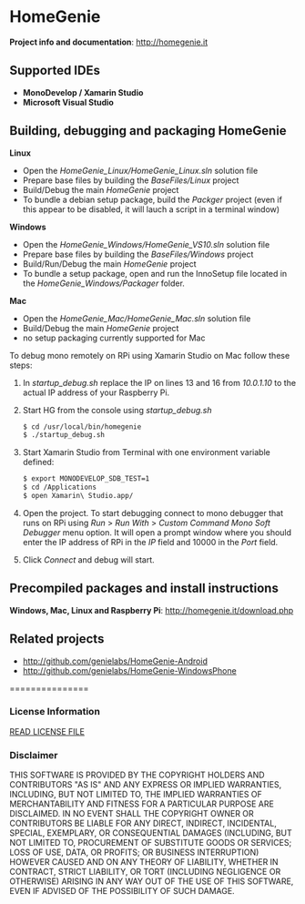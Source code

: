 # HomeGenie

**Project info and documentation**:
http://homegenie.it


## Supported IDEs

- **MonoDevelop / Xamarin Studio**
- **Microsoft Visual Studio**


## Building, debugging and packaging HomeGenie

**Linux**
- Open the *HomeGenie_Linux/HomeGenie_Linux.sln* solution file
- Prepare base files by building the *BaseFiles/Linux* project
- Build/Debug the main *HomeGenie* project
- To bundle a debian setup package, build the *Packger* project (even if this appear to be disabled, it will lauch a script in a terminal window)

**Windows**
- Open the *HomeGenie_Windows/HomeGenie_VS10.sln* solution file
- Prepare base files by building the *BaseFiles/Windows* project
- Build/Run/Debug the main *HomeGenie* project
- To bundle a setup package, open and run the InnoSetup file located in the *HomeGenie_Windows/Packager* folder.

**Mac**
- Open the *HomeGenie_Mac/HomeGenie_Mac.sln* solution file
- Build/Debug the main *HomeGenie* project
- no setup packaging currently supported for Mac

To debug mono remotely on RPi using Xamarin Studio on Mac follow these steps:

1. In *startup_debug.sh* replace the IP on lines 13 and 16 from *10.0.1.10* to the actual IP address of your Raspberry Pi.
2. Start HG from the console using *startup_debug.sh*

    ```bash
    $ cd /usr/local/bin/homegenie
    $ ./startup_debug.sh
    ```

3. Start Xamarin Studio from Terminal with one environment variable defined:

    ```bash
    $ export MONODEVELOP_SDB_TEST=1
    $ cd /Applications
    $ open Xamarin\ Studio.app/
    ```

4. Open the project. To start debugging connect to mono debugger that runs on RPi using *Run* > *Run With* > *Custom Command Mono Soft Debugger* menu option. It will open a prompt window where you should enter the IP address of RPi in the *IP* field and 10000 in the *Port* field.
5. Click *Connect* and debug will start.


## Precompiled packages and install instructions

**Windows, Mac, Linux and Raspberry Pi**:
http://homegenie.it/download.php

## Related projects

- http://github.com/genielabs/HomeGenie-Android
- http://github.com/genielabs/HomeGenie-WindowsPhone

===============

### License Information

[READ LICENSE FILE](LICENSE)

### Disclaimer

THIS SOFTWARE IS PROVIDED BY THE COPYRIGHT HOLDERS AND CONTRIBUTORS "AS IS" AND ANY EXPRESS OR IMPLIED WARRANTIES, INCLUDING, BUT NOT LIMITED TO, THE IMPLIED WARRANTIES OF MERCHANTABILITY AND FITNESS FOR A PARTICULAR PURPOSE ARE DISCLAIMED. IN NO EVENT SHALL THE COPYRIGHT OWNER OR CONTRIBUTORS BE LIABLE FOR ANY DIRECT, INDIRECT, INCIDENTAL, SPECIAL, EXEMPLARY, OR CONSEQUENTIAL DAMAGES (INCLUDING, BUT NOT LIMITED TO, PROCUREMENT OF SUBSTITUTE GOODS OR SERVICES; LOSS OF USE, DATA, OR PROFITS; OR BUSINESS INTERRUPTION) HOWEVER CAUSED AND ON ANY THEORY OF LIABILITY, WHETHER IN CONTRACT, STRICT LIABILITY, OR TORT (INCLUDING NEGLIGENCE OR OTHERWISE) ARISING IN ANY WAY OUT OF THE USE OF THIS SOFTWARE, EVEN IF ADVISED OF THE POSSIBILITY OF SUCH DAMAGE.
